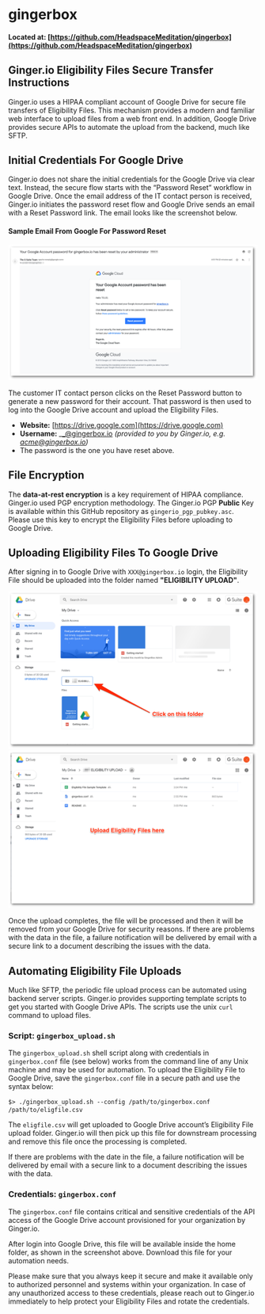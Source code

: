 # gingerbox

#### **Located at:** [https://github.com/HeadspaceMeditation/gingerbox](https://github.com/HeadspaceMeditation/gingerbox)

## Ginger.io Eligibility Files Secure Transfer Instructions

Ginger.io uses a HIPAA compliant account of Google Drive for secure file transfers of Eligibility Files. This mechanism provides a modern and familiar web interface to upload files from a web front end. In addition, Google Drive provides secure APIs to automate the upload from the backend, much like SFTP.

## Initial Credentials For Google Drive

Ginger.io does not share the initial credentials for the Google Drive via clear text. Instead, the secure flow starts with the “Password Reset” workflow in Google Drive. Once the email address of the IT contact person is received, Ginger.io initiates the password reset flow and Google Drive sends an email with a Reset Password link. The email looks like the screenshot below. 

#### Sample Email From Google For Password Reset
![sample password reset email](https://raw.githubusercontent.com/HeadspaceMeditation/gingerbox/master/gingerbox-password-reset.png "sample password reset email")

The customer IT contact person clicks on the Reset Password button to generate a new password for their account. That password is then used to log into the Google Drive account and upload the Eligibility Files.

* **Website:** [https://drive.google.com](https://drive.google.com)
* **Username:** _<yourcompany>_@gingerbox.io _(provided to you by Ginger.io, e.g. acme@gingerbox.io)_
* The password is the one you have reset above.

## File Encryption

The **data-at-rest encryption** is a key requirement of HIPAA compliance. Ginger.io used PGP encryption methodology. The Ginger.io PGP **Public** Key is available within this GitHub repository as `gingerio_pgp_pubkey.asc`. Please use this key to encrypt the Eligibility Files before uploading to Google Drive.

## Uploading Eligibility Files To Google Drive

After signing in to Google Drive with `XXX@gingerbox.io` login, the Eligibility File should be uploaded into the folder named **"ELIGIBILITY UPLOAD"**.  

![google drive home](https://raw.githubusercontent.com/HeadspaceMeditation/gingerbox/master/google-drive-home.png "google drive home")
![google drive folder](https://raw.githubusercontent.com/HeadspaceMeditation/gingerbox/master/google-drive-folder.png "google drive folder")

Once the upload completes, the file will be processed and then it will be removed from your Google Drive for security reasons.  If there are problems with the data in the file, a failure notification will be delivered by email with a secure link to a document describing the issues with the data.

## Automating Eligibility File Uploads

Much like SFTP, the periodic file upload process can be automated using backend server scripts. Ginger.io provides supporting template scripts to get you started with Google Drive APIs. The scripts use the unix `curl` command to upload files. 

### Script: `gingerbox_upload.sh`
The `gingerbox_upload.sh` shell script along with credentials in `gingerbox.conf` file (see below) works from the command line of any Unix machine and may be used for automation.  To upload the Eligibility File to Google Drive, save the `gingerbox.conf` file in a secure path and use the syntax below:

```
$> ./gingerbox_upload.sh --config /path/to/gingerbox.conf /path/to/eligfile.csv 
```

The `eligfile.csv` will get uploaded to Google Drive account’s Eligibility File upload folder. Ginger.io will then pick up this file for downstream processing and remove this file once the processing is completed.

If there are problems with the date in the file, a failure notification will be delivered by email with a secure link to a document describing the issues with the data.

### Credentials: `gingerbox.conf`

The `gingerbox.conf` file contains critical and sensitive credentials of the API access of the Google Drive account provisioned for your organization by Ginger.io. 

After login into Google Drive, this file will be available inside the home folder, as shown in the screenshot above. Download this file for your automation needs.

Please make sure that you always keep it secure and make it available only to authorized personnel and systems within your organization. In case of any unauthorized access to these credentials, please reach out to Ginger.io immediately to help protect your Eligibility Files and rotate the credentials.
